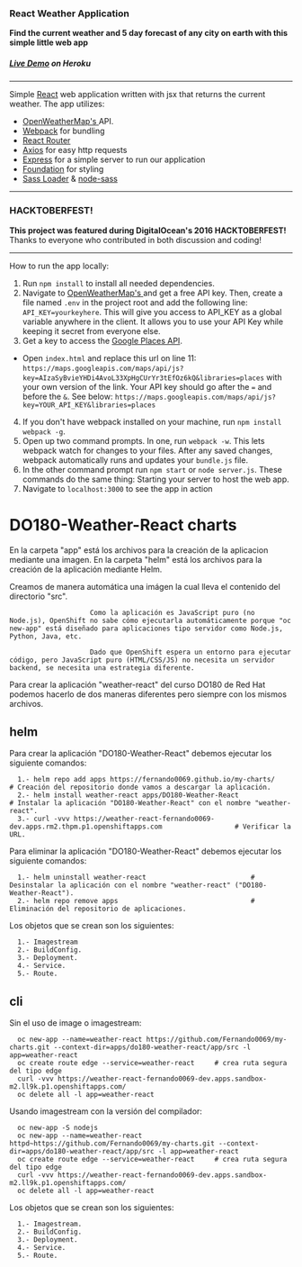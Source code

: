 ### React Weather Application
**Find the current weather and 5 day forecast of any city on earth with this simple little web app**

##### [Live Demo](http://react-current-weather.herokuapp.com/) on Heroku

-------------

Simple [React](https://facebook.github.io/react/) web application written with jsx that returns the current weather. The app utilizes:
* [OpenWeatherMap's ](http://openweathermap.org/) API.
* [Webpack](https://webpack.github.io/) for bundling
* [React Router](https://github.com/reactjs/react-router)
* [Axios](https://github.com/mzabriskie/axios) for easy http requests
* [Express](https://expressjs.com/) for a simple server to run our application
* [Foundation](http://foundation.zurb.com/) for styling
* [Sass Loader](https://github.com/jtangelder/sass-loader) & [node-sass](https://github.com/sass/node-sass)

-------------

### HACKTOBERFEST!
**This project was featured during DigitalOcean's 2016 HACKTOBERFEST!** Thanks to everyone who contributed in both discussion and coding!

-------------

How to run the app locally:

1. Run ```npm install``` to install all needed dependencies.
2. Navigate to [OpenWeatherMap's ](http://openweathermap.org/) and get a free API key. Then, create a file named ```.env``` in the project root and add the following line: ```API_KEY=yourkeyhere```. This will give you access to API_KEY as a global variable anywhere in the client. It allows you to use your API Key while keeping it secret from everyone else.
3. Get a key to access the [Google Places API](https://developers.google.com/places/web-service/get-api-key).
  * Open `index.html` and replace this url on line 11:
  `https://maps.googleapis.com/maps/api/js?key=AIzaSyBvieYHDi4AvoL33XpHgCUrYr3tEfOz6kQ&libraries=places`
  with your own version of the link. Your API key should go after the `=` and before the `&`. See below:
  `https://maps.googleapis.com/maps/api/js?key=YOUR_API_KEY&libraries=places`
4. If you don't have webpack installed on your machine, run ```npm install webpack -g```.
5. Open up two command prompts. In one, run ```webpack -w```. This lets webpack watch for changes to your files. After any saved changes, webpack automatically runs and updates your ```bundle.js``` file.
6. In the other command prompt run ```npm start``` or ```node server.js```. These commands do the same thing: Starting your server to host the web app.
7. Navigate to ```localhost:3000``` to see the app in action






# DO180-Weather-React charts

En la carpeta "app" está los archivos para la creación de la aplicacion mediante una imagen.
En la carpeta "helm" está los archivos para la creación de la aplicación mediante Helm.

Creamos de manera automática una imágen la cual lleva el contenido del directorio "src".

                        Como la aplicación es JavaScript puro (no Node.js), OpenShift no sabe cómo ejecutarla automáticamente porque "oc new-app" está diseñado para aplicaciones tipo servidor como Node.js, Python, Java, etc.

                        Dado que OpenShift espera un entorno para ejecutar código, pero JavaScript puro (HTML/CSS/JS) no necesita un servidor backend, se necesita una estrategia diferente.

Para crear la aplicación "weather-react" del curso DO180 de Red Hat podemos hacerlo de dos maneras diferentes pero siempre con los mismos archivos.


## helm

Para crear la aplicación "DO180-Weather-React" debemos ejecutar los siguiente comandos:
```
  1.- helm repo add apps https://fernando0069.github.io/my-charts/                                         # Creación del repositorio donde vamos a descargar la aplicación.
  2.- helm install weather-react apps/DO180-Weather-React                                                  # Instalar la aplicación "DO180-Weather-React" con el nombre "weather-react".
  3.- curl -vvv https://weather-react-fernando0069-dev.apps.rm2.thpm.p1.openshiftapps.com                  # Verificar la URL. 
```

Para eliminar la aplicación "DO180-Weather-React" debemos ejecutar los siguiente comandos:
```
  1.- helm uninstall weather-react                          # Desinstalar la aplicación con el nombre "weather-react" ("DO180-Weather-React").
  2.- helm repo remove apps                                 # Eliminación del repositorio de aplicaciones.
```

Los objetos que se crean son los siguientes:
```
  1.- Imagestream
  2.- BuildConfig.
  3.- Deployment.
  4.- Service.
  5.- Route.
```


## cli

Sin el uso de image o imagestream:
```
  oc new-app --name=weather-react https://github.com/Fernando0069/my-charts.git --context-dir=apps/do180-weather-react/app/src -l app=weather-react
  oc create route edge --service=weather-react     # crea ruta segura del tipo edge
  curl -vvv https://weather-react-fernando0069-dev.apps.sandbox-m2.ll9k.p1.openshiftapps.com/
  oc delete all -l app=weather-react
```

Usando imagestream con la versión del compilador:
```
  oc new-app -S nodejs
  oc new-app --name=weather-react httpd~https://github.com/Fernando0069/my-charts.git --context-dir=apps/do180-weather-react/app/src -l app=weather-react
  oc create route edge --service=weather-react     # crea ruta segura del tipo edge
  curl -vvv https://weather-react-fernando0069-dev.apps.sandbox-m2.ll9k.p1.openshiftapps.com/
  oc delete all -l app=weather-react
```

Los objetos que se crean son los siguientes:
```
  1.- Imagestream.
  2.- BuildConfig.
  3.- Deployment.
  4.- Service.
  5.- Route.
```

